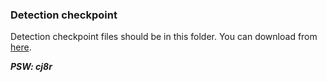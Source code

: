 ### Detection checkpoint 
Detection checkpoint files should be in this folder. You can download from [here](https://pan.baidu.com/s/175XSH2LIrRU2YJ9FwJGIrg). 

***PSW: cj8r***